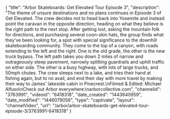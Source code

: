 {
    "title": "Arbor Skateboards: Get Elevated Tour Episode 3",
    "description": "The theme of unsure destinations and no plans continues in Episode 3 of Get Elevated. The crew decides not to head back into Yosemite and instead point the caravan in the opposite direction, heading on what they believe is the right path to the next stop. After getting lost, asking the mountain folk for directions, and purchasing several coon-skin hats, the group finds what they've been looking for, a spot with special significance to the downhill skateboarding community. They come to the top of a canyon, with roads extending to the left and the right. One is the old grade, the other is the new truck bypass. The left path takes you down 2 miles of narrow and outrageously steep pavement, narrowly splitting guardrails and uphill traffic on either side. The other is a busy highway, with lots of large trucks, and 50mph chutes. The crew sleeps next to a lake, and tries their hand at fishing again, but to no avail, and end their day with more travel by making their way to James' lakeside cabin in Pinecrest.\nFilmed & Edited: Michael Alfuso\nCheck out Arbor everywhere:\narborcollective.com",
    "channelid": "3763991",
    "videoid": "6418318",
    "date_created": "1443640959",
    "date_modified": "1446079056",
    "type": "captivate",
    "layout": "channelVideo",
    "url": "\/arbor\/arbor-skateboards-get-elevated-tour-episode-3\/3763991-6418318"
}